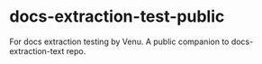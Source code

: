 # docs-extraction-test-public
For docs extraction testing by Venu. A public companion to docs-extraction-text repo. 
